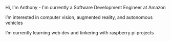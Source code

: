 Hi, I’m Anthony - I'm currently a Software Development Engineer at Amazon

I’m interested in computer vision, augmented reality, and autonomous vehicles

I’m currently learning web dev and tinkering with raspberry pi projects
<!---
Antwohlf/Antwohlf is a ✨ special ✨ repository because its `README.md` (this file) appears on your GitHub profile.
You can click the Preview link to take a look at your changes.
--->
